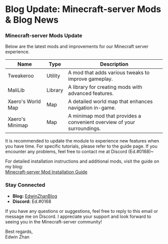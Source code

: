 # Blog Update: Minecraft-server Mods & Blog News

### **Minecraft-server Mods Update**
Below are the latest mods and improvements for our Minecraft server experience.

| Name              | Type    | Description                                                             |
|-------------------|---------|-------------------------------------------------------------------------|
| Tweakeroo         | Utility | A mod that adds various tweaks to improve gameplay.                     |
| MaliLib           | Library | A library for creating mods with advanced features.                     |
| Xaero's World Map | Map     | A detailed world map that enhances navigation in-game.                  |
| Xaero's Minimap   | Map     | A minimap mod that provides a convenient overview of your surroundings. |

It is recommended to update the module to experience new features when you have time. For specific tutorials, please refer to the guide page. If you encounter any problems, feel free to contact me at Discord (Ed.#0168)~

For detailed installation instructions and additional mods, visit the guide on my blog:  
[Minecraft-server Mod Installation Guide](https://edwinzhancn.github.io/Activities/minecraft-server/MC-guide.html)

### **Stay Connected**
- **Blog:** [EdwinZhanBlog](https://edwinzhancn.github.io/)
- **Discord:** Ed.#0168

If you have any questions or suggestions, feel free to reply to this email or message me on Discord. I appreciate your support and look forward to seeing you in the Minecraft-server community!

Best regards,  
Edwin Zhan